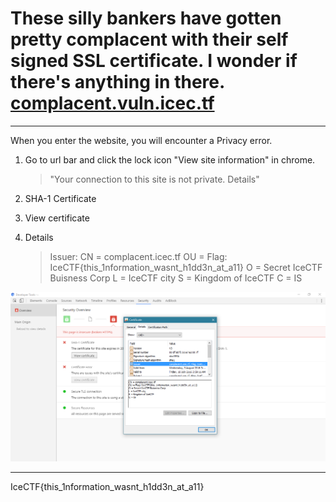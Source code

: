 These silly bankers have gotten pretty complacent with their self signed SSL certificate. I wonder if there's anything in there. [complacent.vuln.icec.tf](https://complacent.vuln.icec.tf/)
===
---
When you enter the website, you will encounter a Privacy error.

1. Go to url bar and click the lock icon "View site information" in chrome.
    > "Your connection to this site is not private. Details"

2. SHA-1 Certificate
3. View certificate
4. Details

    >Issuer:
    CN = complacent.icec.tf
    OU = Flag: IceCTF{this_1nformation_wasnt_h1dd3n_at_a11}
    O = Secret IceCTF Buisness Corp
    L = IceCTF city
    S = Kingdom of IceCTF
    C = IS

![sslCert_info.png](https://github.com/HLOverflow/icectf-Writeups/blob/master/Reconnaissance/sslCert_info.png "sslCertInfoLeak")

---
IceCTF{this_1nformation_wasnt_h1dd3n_at_a11}
